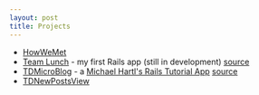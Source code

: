 ```yaml
---
layout: post
title: Projects
---
```


+	[HowWeMet](https://itunes.apple.com/app/howwemet/id657157238?mt=8)
+   [Team Lunch](http://www.team-lunch.com) - my first Rails app (still in development)  [source](https://github.com/wmtylerdavis/team_lunch)
+   [TDMicroBlog](http://whispering-plateau-4458.herokuapp.com/) - a [Michael Hartl's Rails Tutorial App](http://ruby.railstutorial.org/)  [source](https://github.com/wmtylerdavis/tdmicroblog)
+   [TDNewPostsView](https://github.com/wmtylerdavis/TDNewPostsButtonView)